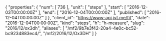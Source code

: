 {
  "properties": {
    "num": [
      736
    ],
    "unit": [
      "steps"
    ],
    "start": [
      "2016-12-03T00:00:00Z"
    ],
    "end": [
      "2016-12-04T00:00:00Z"
    ],
    "published": [
      "2016-12-04T00:00:00Z"
    ]
  },
  "client_id": "https://www-api.jvt.me/fit",
  "date": "2016-12-04T00:00:00Z",
  "kind": "steps",
  "h": "h-measure",
  "slug": "2016/12/ox3dh",
  "aliases": [
    "/mf2/9b7e3f42-20a4-4e0c-bc52-bc9234883ec4/",
    "/mf2/2016/12/Ox3DH"
  ]
}
